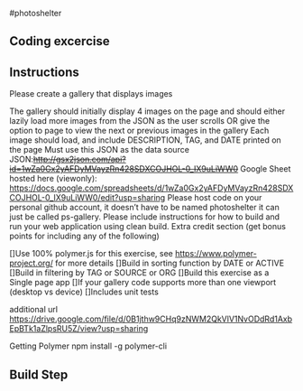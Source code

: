 
#photoshelter


Coding excercise
---

## Instructions ##
Please create a gallery that displays images

The gallery should initially display 4 images on the page and should either lazily load more images from the JSON as the user scrolls OR give the option to page to view the next or previous images in the gallery
Each image should load, and include DESCRIPTION, TAG, and DATE printed on the page
Must use this JSON as the data source JSON:~~http://gsx2json.com/api?id=1wZa0Gx2yAFDyMVayzRn428SDXCOJHOL-0_IX9uLiWW0~~
Google Sheet hosted here (viewonly): https://docs.google.com/spreadsheets/d/1wZa0Gx2yAFDyMVayzRn428SDXCOJHOL-0_IX9uLiWW0/edit?usp=sharing
Please host code on your personal github account, it doesn’t have to be named photoshelter it can just be called ps-gallery.
Please include instructions for how to build and run your web application using clean build.
Extra credit section (get bonus points for including any of the following)

[]Use 100% polymer.js for this exercise, see https://www.polymer-project.org/ for more details
[]Build in sorting function by DATE or ACTIVE
[]Build in filtering by TAG or SOURCE or ORG
[]Build this exercise as a Single page app
[]If your gallery code supports more than one viewport (desktop vs device)
[]Includes unit tests

additional url
https://drive.google.com/file/d/0B1jthw9CHq9zNWM2QkVlV1NvODdRd1AxbEpBTk1aZlpsRU5Z/view?usp=sharing


Getting Polymer
npm install -g polymer-cli


## Build Step ##
